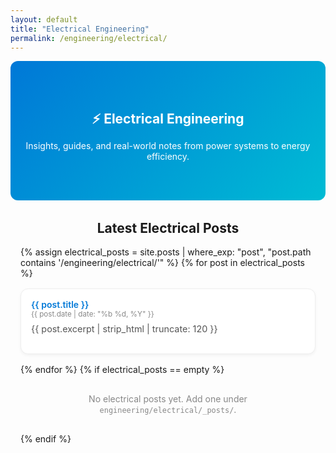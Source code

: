 ```yaml
---
layout: default
title: "Electrical Engineering"
permalink: /engineering/electrical/
---
```


<section style="text-align:center; padding:3rem 1rem; background:linear-gradient(135deg,#0078D7,#00bcd4); color:white; border-radius:12px;">
  <h1 style="margin-bottom:0.5rem;">⚡️ Electrical Engineering</h1>
  <p>Insights, guides, and real-world notes from power systems to energy efficiency.</p>
</section>

<section style="max-width:900px; margin:2rem auto; padding:0 1rem;">
  <h2 style="text-align:center;">Latest Electrical Posts</h2>
  <div style="display:grid; grid-template-columns:repeat(auto-fit,minmax(260px,1fr)); gap:1rem; margin-top:1rem;">
    {% assign electrical_posts = site.posts | where_exp: "post", "post.path contains '/engineering/electrical/'" %}
    {% for post in electrical_posts %}
      <article style="border:1px solid #eee; border-radius:12px; padding:1rem; background:#fff; box-shadow:0 2px 5px rgba(0,0,0,0.05);">
        <a href="{{ post.url | relative_url }}" style="font-weight:600; color:#0078D7; text-decoration:none;">{{ post.title }}</a><br>
        <small style="color:#888;">{{ post.date | date: "%b %d, %Y" }}</small>
        <p style="color:#555; font-size:.9rem; margin-top:.5rem;">{{ post.excerpt | strip_html | truncate: 120 }}</p>
      </article>
    {% endfor %}
    {% if electrical_posts == empty %}
      <p style="text-align:center; color:#888;">No electrical posts yet. Add one under <code>engineering/electrical/_posts/</code>.</p>
    {% endif %}
  </div>
</section>

